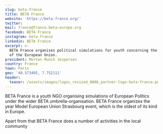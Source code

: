```yaml
---
slug: beta-france
title: BETA France
website: 'https://beta-france.org/'
twitter: 
mail: france@france.beta-europe.org
facebook: BETA France
instagram: beta.france
linkedin: BETA France
excerpt: >-
  BETA France organises political simulations for youth concerning the workings
  of the European Union.
president: Morten Munch Jespersen
country: France
town: Paris
geo: '48.573405, 7.752111'
header:
  teaser: /assets/images/logos_resized_0006_partner-logo-beta-france.png
---
```

BETA France is a youth NGO organising simulations of European Politics under the wider BETA umbrella-organisation. BETA France organizes the year Model European Union Strasbourg event, which is the oldest of its kind in Europe.



Apart from that BETA France does a number of activities in the local community


